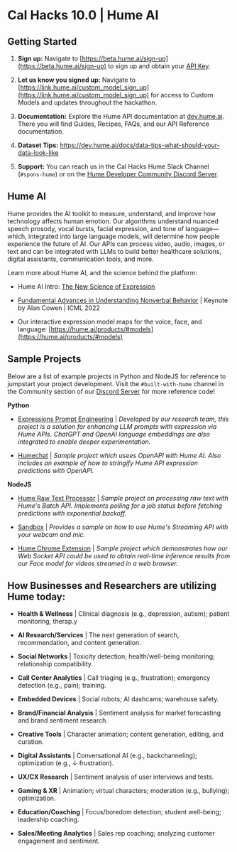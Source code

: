 # Cal Hacks 10.0 | Hume AI

## Getting Started

1. **Sign up:** Navigate to [https://beta.hume.ai/sign-up](https://beta.hume.ai/sign-up) to sign up and obtain your [API Key](https://dev.hume.ai/docs/quick-start).

2. **Let us know you signed up:** Navigate to [https://link.hume.ai/custom_model_sign_up](https://link.hume.ai/custom_model_sign_up) for access to Custom Models and updates throughout the hackathon.

3. **Documentation:** Explore the Hume API documentation at [dev.hume.ai](https://dev.hume.ai). There you will find Guides, Recipes, FAQs, and our API Reference documentation.

4. **Dataset Tips:** https://dev.hume.ai/docs/data-tips-what-should-your-data-look-like

5. **Support:** You can reach us in the Cal Hacks Hume Slack Channel (`#spons-hume`) or on the [Hume Developer Community Discord Server](https://discord.com/invite/WPRSugvAm6).

## Hume AI

Hume provides the AI toolkit to measure, understand, and improve how technology affects human emotion. Our algorithms understand nuanced speech prosody, vocal bursts, facial expression, and tone of language—which, integrated into large language models, will determine how people experience the future of AI. Our APIs can process video, audio, images, or text and can be integrated with LLMs to build better healthcare solutions, digital assistants, communication tools, and more.

Learn more about Hume AI, and the science behind the platform:

- Hume AI Intro: [The New Science of Expression](https://hume.ai/video/)

- [Fundamental Advances in Understanding Nonverbal Behavior](https://youtu.be/4-EEhdqETJY) | Keynote by Alan Cowen | ICML 2022

- Our interactive expression model maps for the voice, face, and language: [https://hume.ai/products/#models](https://hume.ai/products/#models)

## Sample Projects

Below are a list of example projects in Python and NodeJS for reference to jumpstart your project development. Visit the `#built-with-hume` channel in the Community section of our [Discord Server](https://discord.com/invite/WPRSugvAm6) for more reference code!

**Python**

- [Expressions Prompt Engineering](https://github.com/HumeAI/expressive-prompt-engineering/tree/main) | _Developed by our research team, this project is a solution for enhancing LLM prompts with expression via Hume APIs. ChatGPT and OpenAI language embeddings are also integrated to enable deeper experimentation._

- [Humechat](https://github.com/HumeAI/CalHacks/tree/main/humechat) | _Sample project which usees OpenAPI with Hume AI. Also includes an example of how to stringify Hume API expression predictions with OpenAPI._

**NodeJS**

- [Hume Raw Text Processor](https://github.com/HumeAI/CalHacks/tree/main/hume-raw-text-processor) | _Sample project on processing raw text with Hume's Batch API. Implements polling for a job status before fetching predictions with exponential backoff._

- [Sandbox](https://github.com/HumeAI/CalHacks/tree/main/sandbox) | _Provides a sample on how to use Hume's Streaming API with your webcam and mic._

- [Hume Chrome Extension](https://github.com/HumeAI/hume-chrome-extension) | _Sample project which demonstrates how our Web Socket API could be used to obtain real-time inference results from our Face model for videos streamed in a web browser._

## How Businesses and Researchers are utilizing Hume today:

- **Health & Wellness** | Clinical diagnosis (e.g., depression, autism); patient monitoring, therap.y

- **AI Research/Services** | The next generation of search, recommendation, and content generation.

- **Social Networks** | Toxicity detection; health/well-being monitoring; relationship compatibility.

- **Call Center Analytics** | Call triaging (e.g., frustration); emergency detection (e.g., pain); training.

- **Embedded Devices** | Social robots; AI dashcams; warehouse safety.

- **Brand/Financial Analysis** | Sentiment analysis for market forecasting and brand sentiment research.

- **Creative Tools** | Character animation; content generation, editing, and curation.

- **Digital Assistants** | Conversational AI (e.g., backchanneling); optimization (e.g., ↓ frustration).

- **UX/CX Research** | Sentiment analysis of user interviews and tests.

- **Gaming & XR** | Animation; virtual characters; moderation (e.g., bullying); optimization.

- **Education/Coaching** | Focus/boredom detection; student well-being; leadership coaching.

- **Sales/Meeting Analytics** | Sales rep coaching; analyzing customer engagement and sentiment.
